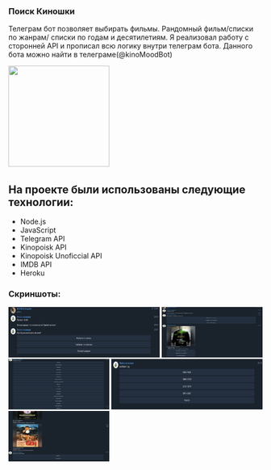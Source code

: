 ### Поиск Киношки

Телеграм бот позволяет выбирать фильмы. Рандомный фильм/списки по жанрам/ списки по годам и десятилетиям. Я реализовал работу с сторонней API и прописал всю логику внутри телеграм бота. Данного бота можно найти в телеграме(@kinoMoodBot)

<img src="public/img/IMG_4729.gif" width="200" height="200" />

## На проекте были использованы следующие технологии:

- Node.js
- JavaScript
- Telegram API
- Kinopoisk API
- Kinopoisk Unoficcial API
- IMDB API
- Heroku
### Скриншоты: 

<img src="public/img/start.png" width="300" height="100" />
<img src="public/img/random.png" width="200" height="100" />
<img src="public/img/genres.png" width="200" height="100" />
<img src="public/img/chooseYear.png" width="300" height="100" />
<img src="public/img/filmlist.png" width="200" height="100" />
